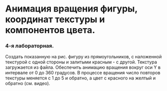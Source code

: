 # Анимация вращения фигуры, координат текстуры и компонентов цвета.
### 4-я лабораторная.
Создать показанную на рис. фигуру из прямоугольников, с наложенной текстурой с одной стороны и залитыми красным - с другой. 
Текстура загружается из файла.
Обеспечить анимацию вращения вокруг оси Y в интервале от 0 до 360 градусов. 
В процессе вращения число повторов текстуры меняется с 1 до 5 и обратно, а цвет с красного на желтый и обратно (см. видео).
